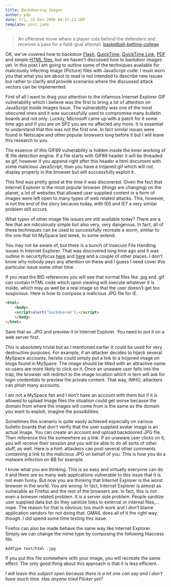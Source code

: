 ```yaml
---
title: Backdooring Images
author: pdp
date: Fri, 15 Dec 2006 04:57:22 GMT
template: post.jade
---
```


> An offensive move where a player cuts behind the defenders and receives a pass for a field-goal attempt. [basketball-betting-college](http://www.google.com.my/url?sa=X&start=5&oi=define&q=http://www.basketball-betting-college.com/basketball_betting_terms.htm&usg=__hUeTqOjYgeES_AHDR_XwZ_vZ9tw=)

OK, we've covered how to backdoor [Flash](/blog/backdooring-flash-objects-receipt/), [QuickTime](/blog/backdooring-quicktime-movies/), [QuickTime Link](/blog/backdooring-mp3-files/), [PDF](http://michaeldaw.org/md-hacks/backdooring-pdf-files/) and simple [HTML files](/blog/backdooring-web-pages), but we haven't discussed how to backdoor images yet. In this post I am going to outline some of the techniques available for maliciously infecting Image (Picture) files with JavaScript code. I must worn you that what you are about to read is not intended to describe new issues but rather to clarify and provide scenarios where the discussed attack vectors can be implemented.

First of all I want to drag your attention to the infamous Internet Explorer GIF vulnerability which I believe was the first to bring a lot of attention on JavaScript inside images issue. The vulnerability was one of the most obscured ones and it was successfully used to compromise many bulletin boards and not only. Luckily, Microsoft came up with a patch for it some time ago and if you are on SP2 you are no affected any more. It is essential to understand that this was not the first one. In fact similar issues were found in Netscape and other popular browsers long before it but I will leave this research to you.

The essence of this GIF89 vulnerability is hidden inside the inner working of IE file detection engine. If a file starts with GIF89 header it will be threaded as gif, however if you append right after this header a html document with some malicious JavaScript, than you have a trojaned gif which will not display properly in the browser but will successfully exploit it.

This find was pretty good at the time it was discovered. Given the fact that Internet Explorer is the most popular browser (things are changing) on the planet, a lot of websites that allowed user supplied content in a form of images were left open to many types of web related attacks. This, however, is not the end of the story because today, with IE6 and IE7 a very similar problem still occurs.

What types of other image file issues are still available today? There are a few that are ridiculously simple but also very, very dangerous. In fact, all of these techniques can be used to successfully recreate a worm, similar to the one that hit MySpace last week, to some extend.

You may not be aware of, but there is a bunch of insecure File Handling issues in Internet Explorer. That was discovered long time ago and it was outline in securityfocus [here](http://www.securityfocus.com/bid/3693) and [here](http://www.securityfocus.com/bid/3116) and a couple of other places. I don't know why nobody pays any attention on these and I guess I need cover this particular issue some other time.

If you read the BID references you will see that normal files like .jpg and .gif can contain HTML code which upon viewing will execute whatever it is inside, which may as well be a real image so that the user doesn't get too suspicious. Here is how to compose a malicious JPG file for IE.

```html
<html>
	<body>
	<script>alert('backdoored');</script>
	</body>
</html>
```

Save that as .JPG and preview it in Internet Explorer. You need to put it on a web server first.

This is absolutely trivial but as I mentioned earlier it could be used for very destructive purposes. For example, if an attacker decides to hijack several MySpace accounts, he/she could simply put a link to a trojaned image on blogs found in MySpace. The image should be titled with an attractive name so users are more likely to click on it. Once an unaware user fells into the trap, the browser will redirect to the image location which in tern will ask for login credentials to preview the private content. That way, IMHO, attackers can phish many accounts.

I am not a MySpace fan and I don't have an account with them but if it is allowed to upload Image files the situation could get worse because the domain from where the images will come from is the same as the domain you want to exploit, imagine the possibilities.

Sometimes this scenario is quite easily achieved especially on various bulletin boards that don't verify that the user supplied avatar image is an actual image. You can create an account and upload backdoored JPG file. Then reference this file somewhere as a link. If an unaware user clicks on it, you will receive their session and you will be able to do all sorts of other stuff, as well. Here is a hint: attackers can post several other comments containing a link to the malicious JPG on behalf of you. This is how you do a malware infection on BB for example.

I know what you are thinking. This is so easy and virtually everyone can do it and there are so many web applications vulnerable to this issue that it is not even funny. But now you are thinking that Internet Explorer is the worst browser in the world. You are wrong. In fact, Internet Explorer is almost as vulnerable as Firefox and the rest of the browsers are. In fact, this is not even a browser related problem. It is a server side problem. People sanitize user supplied data but do they sanitize links to external or internal files,... nope. The reason for that is obvious: too much work and I don't blame application vendors for not doing that. GMAIL does all of it the right way, though. I did spend some time testing this issue.

Firefox can also be made behave the same way like Internet Explorer. Simply we can change the mime type by composing the following htaccess file.

	AddType text/html .jpg

If you put this file somewhere with your image, you will recreate the same effect. The only good thing about this approach is that it is less efficient..

_I will leave this subject open because there is a lot one can say and I don't have much time. Has anyone tried Flicker yet?_
